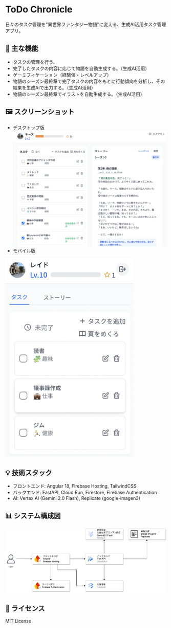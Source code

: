 # ToDo Chronicle

日々のタスク管理を"異世界ファンタジー物語"に変える、生成AI活用タスク管理アプリ。

## 🎯 主な機能
- タスクの管理を行う。
- 完了したタスクの内容に応じて物語を自動生成する。（生成AI活用）
- ゲーミフィケーション（経験値・レベルアップ）
- 物語のシーズン最終章で完了タスクの内容をもとに行動傾向を分析し、その結果を生成AIで出力する。（生成AI活用）
- 物語のシーズン最終章でイラストを自動生成する。（生成AI活用）

## 🖼️ スクリーンショット
- デスクトップ版
![タスク管理画面](./docs/screenshot-task.png)
- モバイル版
<img src="https://github.com/sochi512/todo-chronicle/blob/main/docs/screenshot-task-mobile.png" width="400px" />

## 💡 技術スタック
- フロントエンド: Angular 18, Firebase Hosting, TailwindCSS
- バックエンド: FastAPI, Cloud Run, Firestore, Firebase Authentication
- AI: Vertex AI (Gemini 2.0 Flash), Replicate (google-imagen3)

## 📊 システム構成図
![アーキテクチャ図](./docs/architecture.png)

## 📝 ライセンス
MIT License
